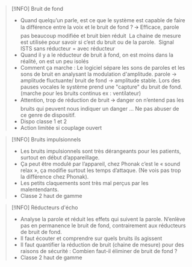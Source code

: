 >[!INFO] Bruit de fond
>- Quand quelqu’un parle, est ce que le système est capable de faire la différence entre la voix et le bruit de fond ? 🡪 Efficace, parole pas beaucoup modifiée et bruit bien réduit 
>La chaine de mesure est utilisée pour savoir si c’est du bruit ou de la parole. 
>Signal ISTS sans réducteur = avec réducteur
>- Quand il y a le réducteur de bruit à fond, on est moins dans la réalité, on est un peu isolés
>- Comment ça marche : Le logiciel sépare les sons de paroles et les sons de bruit en analysant la modulation d'amplitude. parole -> amplitude fluctuante/ bruit de fond -> amplitude stable.
>Lors des pauses vocales le système prend une "capture" du bruit de fond. (marche pour les bruits continus ex : ventilateur)
>- Attention, trop de réduction de bruit 🡪 danger on n’entend pas les bruits qui peuvent nous indiquer un danger … Ne pas abuser de ce genre de dispositif. 
>- Dispo classe 1 et 2
>- Action limitée si couplage ouvert

>[!INFO] Bruits impulsionnels
>
>- Les bruits impulsionnels sont très dérangeants pour les patients, surtout en début d’appareillage. 
>- Ça peut être modulé par l’appareil, chez Phonak c’est le « sound relax », ça modifie surtout les temps d’attaque. (Ne vois pas trop la différence chez Phonak). 
>- Les petits claquements sont très mal perçus par les malentendants. 
>- Classe 2 haut de gamme

>[!INFO] Réducteurs d'écho 
>
>- Analyse la parole et réduit les effets qui suivent la parole. N’enlève pas en permanence le bruit de fond, contrairement aux réducteurs de bruit de fond.
>- Il faut écouter et comprendre sur quels bruits ils agissent 
>- Il faut quantifier la réduction de bruit (chaine de mesure) pour des raisons de sécurité : Combien faut-il éliminer de bruit de fond ?
>- Classe 2 haut de gamme

